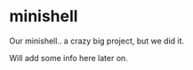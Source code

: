 # minishell

Our minishell.. a crazy big project, but we did it.

Will add some info here later on.
